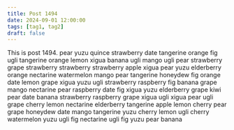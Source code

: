 ```yaml
---
title: Post 1494
date: 2024-09-01 12:00:00
tags: [tag1, tag2]
draft: false
---
```

This is post 1494.
pear
yuzu
quince
strawberry
date
tangerine
orange
fig
ugli
tangerine
orange
lemon
xigua
banana
ugli
mango
ugli
pear
strawberry
grape
strawberry
strawberry
strawberry
apple
xigua
pear
yuzu
elderberry
orange
nectarine
watermelon
mango
pear
tangerine
honeydew
fig
orange
date
lemon
grape
xigua
yuzu
ugli
strawberry
raspberry
fig
banana
grape
mango
nectarine
pear
raspberry
date
fig
xigua
yuzu
elderberry
grape
kiwi
pear
date
banana
strawberry
raspberry
grape
xigua
ugli
xigua
pear
ugli
grape
cherry
lemon
nectarine
elderberry
tangerine
apple
lemon
cherry
pear
grape
honeydew
date
mango
tangerine
yuzu
cherry
lemon
ugli
cherry
watermelon
yuzu
ugli
fig
nectarine
ugli
fig
yuzu
pear
banana
